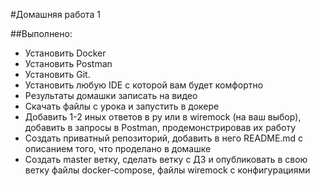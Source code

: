 #Домашняя работа 1

##Выполнено:
* Установить Docker
* Установить Postman
* Установить Git.
* Установить любую IDE с которой вам будет комфортно
* Результаты домашки записать на видео
* Скачать файлы с урока и запустить в докере
* Добавить 1-2 иных ответов в py или в wiremock (на ваш выбор), добавить в запросы в Postman, продемонстрировав их работу
* Создать приватный репозиторий, добавить в него README.md с описанием того, что проделано в домашке
* Создать master ветку, сделать ветку с ДЗ и опубликовать в свою ветку файлы docker-compose, файлы wiremock с конфигурациями
